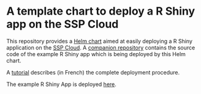 # A template chart to deploy a R Shiny app on the SSP Cloud

This repository provides a [Helm chart](https://helm.sh/) aimed at easily deploying a R Shiny application on the [SSP Cloud](https://datalab.sspcloud.fr/home). A [companion repository](https://github.com/InseeFrLab/template-shiny-app) contains the source code of the example R Shiny app which is being deployed by this Helm chart. 

A [tutorial](https://github.com/InseeFrLab/sspcloud-tutorials/blob/main/deployment/shiny-app.md) describes (in French) the complete deployment procedure.

The example R Shiny App is deployed [here](https://myshinyapp.lab.sspcloud.fr).
